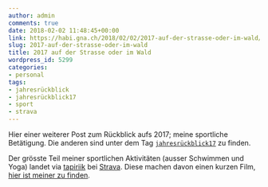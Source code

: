 ```yaml
---
author: admin
comments: true
date: 2018-02-02 11:48:45+00:00
link: https://habi.gna.ch/2018/02/02/2017-auf-der-strasse-oder-im-wald/
slug: 2017-auf-der-strasse-oder-im-wald
title: 2017 auf der Strasse oder im Wald
wordpress_id: 5299
categories:
- personal
tags:
- jahresrückblick
- jahresrückblick17
- sport
- strava
---
```


Hier einer weiterer Post zum Rückblick aufs 2017; meine sportliche Betätigung.
Die anderen sind unter dem Tag [`jahresrückblick17`](https://habi.gna.ch/tag/jahresruckblick17) zu finden.

Der grösste Teil meiner sportlichen Aktivitäten (ausser Schwimmen und Yoga) landet via [tapiriik](https://tapiriik.com/) bei [Strava](https://stravas.com).
Diese machen davon einen kurzen Film, [hier ist meiner zu finden](https://2017.strava.com/en-us/videos/39a0067178b2ed7b96cee44b3519a2af225a1056/).
